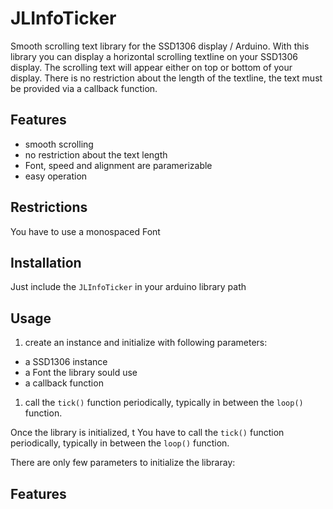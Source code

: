 # JLInfoTicker
Smooth scrolling text library for the SSD1306 display / Arduino.
With this library you can display a horizontal scrolling textline on your SSD1306 display. The scrolling text will appear either on top or bottom of your display. There is no restriction about the length of the textline, the text must be provided via a callback function.
## Features
* smooth scrolling  
* no restriction about the text length
* Font, speed and alignment are paramerizable 
* easy operation
## Restrictions
You have to use a monospaced Font
## Installation
Just include the `JLInfoTicker`  in your arduino library path
## Usage
1. create an instance and initialize with following parameters:
* a SSD1306 instance
* a Font the library sould use
* a callback function 
1. call the `tick()` function periodically, typically in between the `loop()` function. 

Once the library is initialized, t
You have to call the `tick()` function periodically, typically in between the `loop()` function. 

There are only few parameters to initialize the libraray:  

## Features
